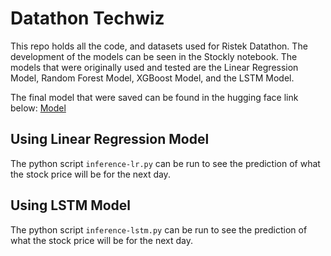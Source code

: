 # Datathon Techwiz

This repo holds all the code, and datasets used for Ristek Datathon. The development of the models can be seen in the Stockly notebook.
The models that were originally used and tested are the Linear Regression Model, Random Forest Model, XGBoost Model, and the LSTM Model.

The final model that were saved can be found in the hugging face link below:
<a href="https://huggingface.co/GeoTrix/Datathon">Model</a>

## Using Linear Regression Model

The python script `inference-lr.py` can be run to see the prediction of what the stock price will be for the next day.

## Using LSTM Model

The python script `inference-lstm.py` can be run to see the prediction of what the stock price will be for the next day.
